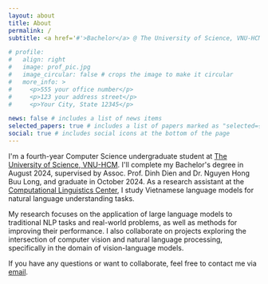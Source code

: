 ```yaml
---
layout: about
title: About
permalink: /
subtitle: <a href='#'>Bachelor</a> @ The University of Science, VNU-HCM.

# profile:
#   align: right
#   image: prof_pic.jpg
#   image_circular: false # crops the image to make it circular
#   more_info: >
#     <p>555 your office number</p>
#     <p>123 your address street</p>
#     <p>Your City, State 12345</p>

news: false # includes a list of news items
selected_papers: true # includes a list of papers marked as "selected={true}"
social: true # includes social icons at the bottom of the page
---
```


<!-- I am a fourth-year undergraduate student at [The University of Science], Viet Nam National University Ho Chi Minh City, majoring in Computer Science. I am going to finish my Bachelor's degree in Computer Science in August 2024 under the supervision of Assoc. Prof. Dinh Dien and Dr. Nguyen Hong Buu Long and get a Bachelor's degree in October 2024. I am also a member of the [Computational Linguistics Center](https://www.clc.hcmus.edu.vn/) as a research assistant, where I work on projects related to natural language understanding of Vietnamse language models. -->

I'm a fourth-year Computer Science undergraduate student at [The University of Science, VNU-HCM](https://en.hcmus.edu.vn/). I'll complete my Bachelor's degree in August 2024, supervised by Assoc. Prof. Dinh Dien and Dr. Nguyen Hong Buu Long, and graduate in October 2024. As a research assistant at the [Computational Linguistics Center](https://www.clc.hcmus.edu.vn/), I study Vietnamese language models for natural language understanding tasks.

My research focuses on the application of large language models to traditional NLP tasks and real-world problems, as well as methods for improving their performance. I also collaborate on projects exploring the intersection of computer vision and natural language processing, specifically in the domain of vision-language models.

If you have any questions or want to collaborate, feel free to contact me via [email](mailto:tmnam20@apcs.fitus.edu.vn).


<!-- Write your biography here. Tell the world about yourself. Link to your favorite [subreddit](http://reddit.com). You can put a picture in, too. The code is already in, just name your picture `prof_pic.jpg` and put it in the `img/` folder. -->

<!-- Link to your social media connections, too. This theme is set up to use [Font Awesome icons](https://fontawesome.com/) and [Academicons](https://jpswalsh.github.io/academicons/), like the ones below. Add your Facebook, Twitter, LinkedIn, Google Scholar, or just disable all of them. -->
